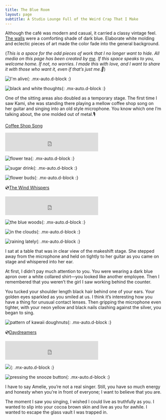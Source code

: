 ```yaml
---
title: The Blue Room
layout: page
subtitle: A Studio Lounge Full of the Weird Crap That I Make
---
```


Although the café was modern and casual, it carried a classy vintage feel. [The walls](https://arcadiapage.com/the-wishing-wall/) were a comforting shade of dark blue. Elaborate white molding and eclectic pieces of art made the color fade into the general background.

(*This is a space for the odd pieces of work that I no longer want to hide. All media on this page has been created by [me](https://arcadiapage.com/aboutme/#the-studio-at-blue-pearl-lake). If this space speaks to you, welcome home. If not, no worries. I made this with love, and I want to share it with those who want it, even if that’s just me.💙*)

![I'm alive](uploads/I-am-alive_19.jpg){: .mx-auto.d-block :}

![black and white thoughts](uploads/black-and-white-thoughts_18.jpg){: .mx-auto.d-block :}

One of the sitting areas also doubled as a temporary stage. The first time I saw Kami, she was standing there playing a mellow coffee shop song on her guitar and singing into an old style microphone. You know which one I’m talking about, the one molded out of metal.🎙️

[Coffee Shop Song](https://voca.ro/1nPv2hEmsBPT
)

<div><iframe width="300" height="60" src="https://vocaroo.com/embed/1nPv2hEmsBPT?autoplay=0" frameborder="0" allow="autoplay"></iframe></div>

![flower tea](uploads/Flower-tea_12.jpg){: .mx-auto.d-block :}

![sugar drink](uploads/sugar-drink_6.jpg){: .mx-auto.d-block :}

![flower buds](uploads/flower-buds_8.jpg){: .mx-auto.d-block :}

💿[The Wind Whispers](https://voca.ro/1lGW8QXFqKnQ)

<div><iframe width="300" height="60" src="https://vocaroo.com/embed/1lGW8QXFqKnQ?autoplay=0" frameborder="0" allow="autoplay"></iframe></div>

![the blue woods](uploads/thebluewoods_7.jpg){: .mx-auto.d-block :}

![in the clouds](uploads/In-the-clouds_13.jpg){: .mx-auto.d-block :}

![raining lately](uploads/raining-lately_11.jpg){: .mx-auto.d-block :}


I sat at a table that was in clear view of the makeshift stage. She stepped away from the microphone and held on tightly to her guitar as you came on stage and whispered into her ear.

At first, I didn’t pay much attention to you. You were wearing a dark blue apron over a white collared shirt—you looked like another employee. Then I remembered that you weren’t the girl I saw working behind the counter.

You tucked your shoulder length black hair behind one of your ears. Your golden eyes sparkled as you smiled at us. I think it’s interesting how you have a thing for unusual contact lenses. Then gripping the microphone even tighter, with your neon yellow and black nails clashing against the silver, you began to sing.

![pattern of kawaii doughnuts](uploads/kawaii-doughnuts_9.jpg){: .mx-auto.d-block :}


💿[Daydreamers](https://voca.ro/1et46LSkMmYL)


<div><iframe width="300" height="60" src="https://vocaroo.com/embed/1et46LSkMmYL?autoplay=0" frameborder="0" allow="autoplay"></iframe></div>


![](uploads/jellyfish-storm_5.jpg){: .mx-auto.d-block :}

![pressing the snooze button](uploads/snooze-alarm_14.jpg){: .mx-auto.d-block :}

I have to say Amelie, you’re not a real singer. Still, you have so much energy and honesty when you're in front of everyone; I want to believe that you are. 

The moment I saw you singing, I wished I could live as truthfully as you. I wanted to slip into your cocoa brown skin and live as you for awhile. I wanted to escape the glass vault I was trapped in.


